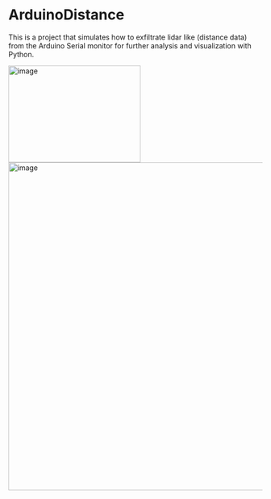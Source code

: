 # ArduinoDistance
This is a project that simulates how to exfiltrate lidar like (distance data) from the Arduino Serial monitor for further analysis and visualization with Python.

<img width="262" height="192" alt="image" src="https://github.com/user-attachments/assets/216135e7-c7f0-4ffc-8ea5-997efde7ddf5" /><img width="600" height="651" alt="image" src="https://github.com/user-attachments/assets/7fad62ef-ff5d-4a0e-a055-33a466d775a7" />

